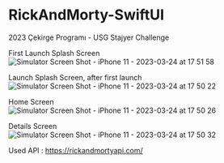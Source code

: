 # RickAndMorty-SwiftUI
 2023 Çekirge Programı - USG Stajyer Challenge

First Launch Splash Screen
![Simulator Screen Shot - iPhone 11 - 2023-03-24 at 17 51 58](https://user-images.githubusercontent.com/75416429/227559552-325141e8-b3b8-476d-8d33-18e3df37cdfb.png)

Launch Splash Screen, after first launch
![Simulator Screen Shot - iPhone 11 - 2023-03-24 at 17 50 22](https://user-images.githubusercontent.com/75416429/227559804-725ed662-21c1-4ed7-b0d0-513728948c13.png)

Home Screen
![Simulator Screen Shot - iPhone 11 - 2023-03-24 at 17 50 26](https://user-images.githubusercontent.com/75416429/227560000-948a52e3-202b-4cab-a297-aaf18bbc5ac0.png)

Details Screen
![Simulator Screen Shot - iPhone 11 - 2023-03-24 at 17 50 32](https://user-images.githubusercontent.com/75416429/227560138-67ba85e3-6958-42c6-b375-52aa73d169ce.png)


Used API : https://rickandmortyapi.com/
